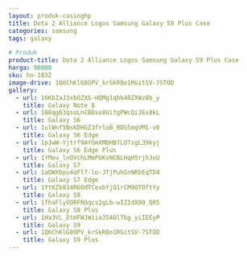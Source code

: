 ```yaml
---
layout: produk-casinghp
title: Dota 2 Alliance Logos Samsung Galaxy S9 Plus Case
categories: samsung
tags: galaxy

# Produk
product-title: Dota 2 Alliance Logos Samsung Galaxy S9 Plus Case
harga: 90000
sku: hn-1832
image-drive: 1Q6ChKlG8OPV_krSkRQo1RGitSV-7STOD
gallery:
  - url: 16KbZaJ3xbOZXS-HQMg1qbb40ZXWz8b_y
    title: Galaxy Note 8
  - url: 188qg63qsoLnCBDss8UifgPWcQiJEs8kL
    title: Galaxy S6
  - url: 1ulWnf5NsKDHGZ3frloB_BDG5mqVM1-v0
    title: Galaxy S6 Edge
  - url: 1pJwW-Yjtrf9AYGmXMOHB7LOTsgL39kyj
    title: Galaxy S6 Edge Plus
  - url: 1YMeu_lnOVchLMmPUKsNCBLHqH5rjhJoU
    title: Galaxy S7
  - url: 1aOWXbpu4oFlf-lo-JTjPuhGnNRbEqTD4
    title: Galaxy S7 Edge
  - url: 1YtKZb834R6OdTCexbYjQ1rCM9QTOftYy
    title: Galaxy S8
  - url: 1fhaFlyVORFNOqcs2gLb-wIZIdX00_QR5
    title: Galaxy S8 Plus
  - url: 1Ha3VL_DtHFWJWiio35AOlTbg_yiIEEyP
    title: Galaxy S9
  - url: 1Q6ChKlG8OPV_krSkRQo1RGitSV-7STOD
    title: Galaxy S9 Plus
---
```

